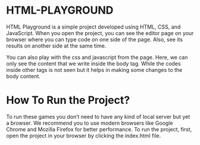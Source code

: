 # HTML-PLAYGROUND
HTML Playground is a simple project developed using HTML, CSS, and JavaScript. When you open the project, you can see the editor page on your browser where you can type code on one side of the page. Also, see its results on another side at the same time.

You can also play with the css and javascript from the page. Here, we can only see the content that we write inside the body tag. While the codes inside other tags is not seen but it helps in making some changes to the body content.

# How To Run the Project?
To run these games you don’t need to have any kind of local server but yet a browser. We recommend you to use modern browsers like Google Chrome and Mozilla Firefox for better performance. To run the project, first, open the project in your browser by clicking the index.html file. 
